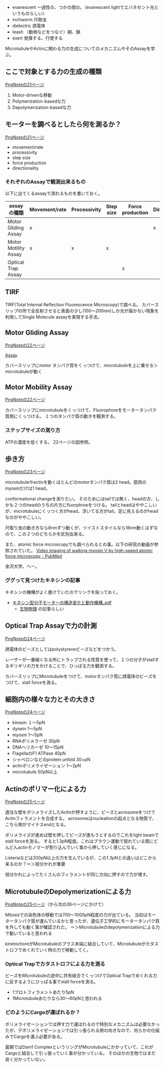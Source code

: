 - evanescent 一過性の、つかの間の。（evanescent lightでエバネセント光というものらしい）
- inchworm 尺取虫
- dielectric 誘電体
- leash （動物などをつなぐ）綱、鎖
- exert 発揮する、行使する

MicrotubuleやActinに関わる力の生成についてのメカニズムやそのAssayを学ぶ。

## ここで対象とする力の生成の種類

[PngNoteの21ページ](https://karino2.github.io/ImageGallery/CellBiology706x2.html#lg=1&slide=20)

1. Motor-drivenな移動
2. Polymerization-basedな力
3. Depolymerization-basedな力

## モーターを調べるとしたら何を測るか？

[PngNoteの21ページ](https://karino2.github.io/ImageGallery/CellBiology706x2.html#lg=1&slide=20)

- movement/rate
- processivity
- step size
- force production
- directionality

### それぞれのAssayで観測出来るもの

以下に出てくるassayで測れるものを書いておく。

| assayの種類 | Movement/rate | Processivity | Step size | Force production | Directionality |
| ---- | ---- | ---- | ---- | ---- | ---- |
| Motor Gliding Assay | x |  |  |  | x |
| Motor Motility Assay | x | x | x |  |  |
| Optical Trap Assay |  |  |  | x |  |


## TIRF

TIRF(Total Internal Reflection Fluorescence Microscopy)で調べる。
カバースリップの所で全反射させると表面の少し(100〜200nm)しか光が届かない現象を利用してSingle Molecule assayを実現する手法。

## Motor Gliding Assay

[PngNoteの22ページ](https://karino2.github.io/ImageGallery/CellBiology706x2.html#lg=1&slide=21)

[Assay](Assay.md)

カバースリップにmotor タンパク質をくっつけて、microtubuleを上に乗せる＞microtubuleが動く

## Motor Mobility Assay

[PngNoteの22ページ](https://karino2.github.io/ImageGallery/CellBiology706x2.html#lg=1&slide=21)

カバースリップにmicrotubuleをくっつけて、Fluorophoreをモータータンパク質側にくっつける。
１つのタンパク質の動きを観測する。

### ステップサイズの測り方

ATPの濃度を低くする。
22ページの図参照。

## 歩き方

[PngNoteの23ページ](https://karino2.github.io/ImageGallery/CellBiology706x2.html#lg=1&slide=22)

microtubuleやactinを動くほとんどのmotorタンパク質は2 head。筋肉のmyosinだけは1 head。

conformational changeを測りたい。
そのためにはtailでは無く、headの方、しかも２つのheadのうちの片方にfluorphroeをつける。
tailとheadはややこしいが、microtubuleにくっつく方がhead、浮いてる方がtail。足に見えるのがheadなのがややこしい。

尺取り虫の動き方なら8nmずつ動くが、ツイストスタイルなら16nm動くはずなので、この２つのどちらかを区別出来る。

また、atomic force microscopyでも調べられるとの事。以下の研究の動画が参照されていた。
[Video imaging of walking myosin V by high-speed atomic force microscopy - PubMed](https://pubmed.ncbi.nlm.nih.gov/20935627/)

金沢大学。へー。

### ググって見つけたキネシンの記事

キネシンの機構がよく書けていたのでリンクを貼っておく。

- [キネシン型分子モーターの構造変化と動作機構_pdf](https://www.jstage.jst.go.jp/article/biophys/54/3/54_133/_pdf) 
   - [生物物理](https://www.jstage.jst.go.jp/browse/biophys/54/3/_contents/-char/ja) の記事らしい

## Optical Trap Assayで力の計測

[PngNoteの24ページ](https://karino2.github.io/ImageGallery/CellBiology706x2.html#lg=1&slide=23)

誘電体のビーズとしてはpolystyreneビーズなどをつかう。

レーザーが一番細くなる所にトラップされる性質を使って、１つの分子がstallするギリギリの力をかけることで、ひっぱる力を観測する。

カバースリップにMicrotubuleをつけて、motorタンパク質に誘電体のビーズをつけて、stall forceを測る。

## 細胞内の様々な力とその大きさ

[PngNoteの24ページ](https://karino2.github.io/ImageGallery/CellBiology706x2.html#lg=1&slide=23)


- kinesin １〜5pN
-  dynein 1〜5pN
- myosin 1〜5pN
- RNAポリメラーゼ 30pN
- DNAヘリカーゼ 10〜15pN
- FlagellaのF1 ATPase 40pN
- シャペロンなどのprotein unfold 30+pN
- actinポリメライゼーション 1〜2pN
- microtubule 50pN以上

## Actinのポリマー化による力

[PngNoteの25ページ](https://karino2.github.io/ImageGallery/CellBiology706x2.html#lg=1&slide=24)

適当な壁をポリメライズしたActinが押すように、ビーズとacrosomeをつけてActinフィラメントを合成する。
acrosomeはnucleationの起点となる物質で、こちら側がマイナスendとなる。

ポリメライズが進めば壁を押してビーズが進もうとするのでこれをlight beamでstall forceを測る。
すると1.3pN程度。これはブラウン運動で揺れている間にどんどんactinモノマーが割り込んでいく事から押していく感じになる。

Listeriaなどは200pN以上の力を生んでいるが、この1.3pNとの違いはどこから来るのか？＝＞枝分かれが重要

枝分かれによってたくさんのフィラメントが同じ方向に押すので力が増す。

## MicrotubuleのDepolymerizationによる力

[PngNoteの25ページ](https://karino2.github.io/ImageGallery/CellBiology706x2.html#lg=1&slide=24)（から次の26ページにかけて）

Mitosisでの染色体の移動では700〜1000pN程度の力が出ている。
当初はモータータンパク質が運んでいるかと思ったが、遺伝子工学的にモータータンパク質を外しても動く事が確認された。
＝＞Microtubuleのdepolymerizationによる力で動いていると思われる

kinetochoreがMicrotubuleのプラス末端に結合していて、Microtubuleがカタストロフでめくれていく時の力で移動してく。

### Optical Trapでカタストロフによる力を測る

ビーズをMicrotubuleの途中に共有結合でくっつけてOptical Trapでめくれる力に反するようにひっぱる事でstall forceを測る。

- 1プロトフィラメントあたり5pN
- 1Microtubuleあたりなら30〜60pNと思われる

### どのようにCargoが運ばれるか？

ポリメライゼーションでは押す力で運ばれるので特別なメカニズムは必要なかったが、デポリメライゼーションでは引っ張られる側の向きなので、何らかの仕組みでCargoを運ぶ必要がある。

菌類ではDam1 ComplexというリングがMicrotubuleにかかっていて、これがCargoと結合して引っ張っていく事が分かっている。
そのほかの生物ではまだ良く分かっていない。